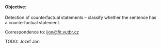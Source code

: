 #### Objective:
 Detection of counterfactual statements – classify whether the sentence has a counterfactual statement.
 
Correspondence to: ijon@fit.vutbr.cz

TODO: Jozef Jon